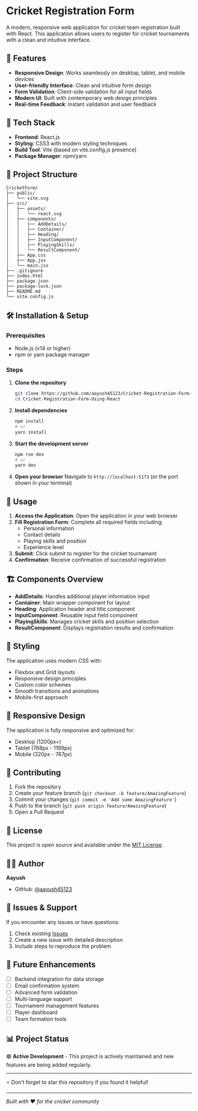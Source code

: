 # Cricket Registration Form

A modern, responsive web application for cricket team registration built with React. This application allows users to register for cricket tournaments with a clean and intuitive interface.

## 🏏 Features

- **Responsive Design**: Works seamlessly on desktop, tablet, and mobile devices
- **User-friendly Interface**: Clean and intuitive form design
- **Form Validation**: Client-side validation for all input fields
- **Modern UI**: Built with contemporary web design principles
- **Real-time Feedback**: Instant validation and user feedback

## 🚀 Tech Stack

- **Frontend**: React.js
- **Styling**: CSS3 with modern styling techniques
- **Build Tool**: Vite (based on vite.config.js presence)
- **Package Manager**: npm/yarn

## 📁 Project Structure

```
CricketForm/
├── public/
│   └── vite.svg
├── src/
│   ├── assets/
│   │   └── react.svg
│   ├── components/
│   │   ├── AddDetails/
│   │   ├── Container/
│   │   ├── Heading/
│   │   ├── InputComponent/
│   │   ├── PlayingSkills/
│   │   └── ResultComponent/
│   ├── App.css
│   ├── App.jsx
│   └── main.jsx
├── .gitignore
├── index.html
├── package.json
├── package-lock.json
├── README.md
└── vite.config.js
```

## 🛠️ Installation & Setup

### Prerequisites
- Node.js (v14 or higher)
- npm or yarn package manager

### Steps

1. **Clone the repository**
   ```bash
   git clone https://github.com/aayush45123/Cricket-Registration-Form-Using-React.git
   cd Cricket-Registration-Form-Using-React
   ```

2. **Install dependencies**
   ```bash
   npm install
   # or
   yarn install
   ```

3. **Start the development server**
   ```bash
   npm run dev
   # or
   yarn dev
   ```

4. **Open your browser**
   Navigate to `http://localhost:5173` (or the port shown in your terminal)

## 🎯 Usage

1. **Access the Application**: Open the application in your web browser
2. **Fill Registration Form**: Complete all required fields including:
   - Personal information
   - Contact details
   - Playing skills and position
   - Experience level
3. **Submit**: Click submit to register for the cricket tournament
4. **Confirmation**: Receive confirmation of successful registration

## 🏗️ Components Overview

- **AddDetails**: Handles additional player information input
- **Container**: Main wrapper component for layout
- **Heading**: Application header and title component
- **InputComponent**: Reusable input field component
- **PlayingSkills**: Manages cricket skills and position selection
- **ResultComponent**: Displays registration results and confirmation

## 🎨 Styling

The application uses modern CSS with:
- Flexbox and Grid layouts
- Responsive design principles
- Custom color schemes
- Smooth transitions and animations
- Mobile-first approach

## 📱 Responsive Design

The application is fully responsive and optimized for:
- Desktop (1200px+)
- Tablet (768px - 1199px)
- Mobile (320px - 767px)

## 🤝 Contributing

1. Fork the repository
2. Create your feature branch (`git checkout -b feature/AmazingFeature`)
3. Commit your changes (`git commit -m 'Add some AmazingFeature'`)
4. Push to the branch (`git push origin feature/AmazingFeature`)
5. Open a Pull Request

## 📝 License

This project is open source and available under the [MIT License](LICENSE).

## 👨‍💻 Author

**Aayush**
- GitHub: [@aayush45123](https://github.com/aayush45123)

## 🐛 Issues & Support

If you encounter any issues or have questions:
1. Check existing [Issues](https://github.com/aayush45123/Cricket-Registration-Form-Using-React/issues)
2. Create a new issue with detailed description
3. Include steps to reproduce the problem

## 🚀 Future Enhancements

- [ ] Backend integration for data storage
- [ ] Email confirmation system
- [ ] Advanced form validation
- [ ] Multi-language support
- [ ] Tournament management features
- [ ] Player dashboard
- [ ] Team formation tools

## 📊 Project Status

🟢 **Active Development** - This project is actively maintained and new features are being added regularly.

---

⭐ Don't forget to star this repository if you found it helpful!

---

*Built with ❤️ for the cricket community*
